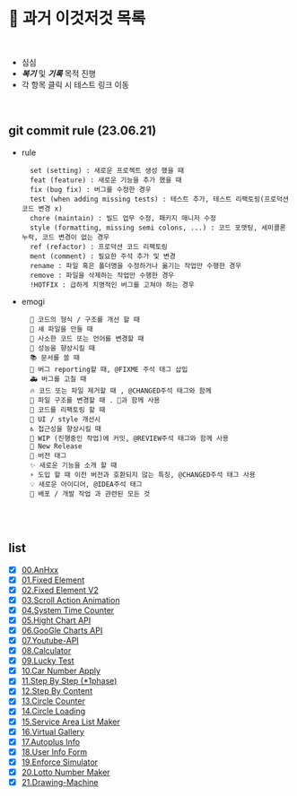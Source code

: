 # 📝 과거 이것저것 목록

<br />

* 심심
* _**복기**_ 및 _**기록**_ 목적 진행
* 각 항목 클릭 시 테스트 링크 이동

<br />

## git commit rule (23.06.21)
* rule

        set (setting) : 새로운 프로젝트 생성 했을 때
        feat (feature) : 새로운 기능을 추가 했을 때
        fix (bug fix) : 버그를 수정한 경우
        test (when adding missing tests) : 테스트 추가, 테스트 리팩토링(프로덕션 코드 변경 x)
        chore (maintain) : 빌드 업무 수정, 패키지 매니저 수정
        style (formatting, missing semi colons, ...) : 코드 포맷팅, 세미콜론 누락, 코드 변경이 없는 경우
        ref (refactor) : 프로덕션 코드 리팩토링
        ment (comment) : 필요한 주석 추가 및 변경
        rename : 파일 혹은 폴더명을 수정하거나 옮기는 작업만 수행한 경우
        remove : 파일을 삭제하는 작업만 수행한 경우
        !HOTFIX : 급하게 치명적인 버그를 고쳐야 하는 경우

* emogi

        🎨 코드의 형식 / 구조를 개선 할 때
        📰 새 파일을 만들 때
        📝 사소한 코드 또는 언어를 변경할 때
        🐎 성능을 향상시킬 때
        📚 문서를 쓸 때
        🐛 버그 reporting할 때, @FIXME 주석 태그 삽입
        🚑 버그를 고칠 때
        🔥 코드 또는 파일 제거할 때 , @CHANGED주석 태그와 함께
        🚜 파일 구조를 변경할 때 . 🎨과 함께 사용
        🔨 코드를 리팩토링 할 때
        💄 UI / style 개선시
        ♿️ 접근성을 향상시킬 때
        🚧 WIP (진행중인 작업)에 커밋, @REVIEW주석 태그와 함께 사용
        💎 New Release
        🔖 버전 태그
        ✨ 새로운 기능을 소개 할 때
        ⚡️ 도입 할 때 이전 버전과 호환되지 않는 특징, @CHANGED주석 태그 사용
        💡 새로운 아이디어, @IDEA주석 태그
        🚀 배포 / 개발 작업 과 관련된 모든 것
<br />

<br />

## list

* [X] [00.AnHxx](http://nergyhee.dothome.co.kr/myList/list/00.AnHxx)
* [X] [01.Fixed Element](http://nergyhee.dothome.co.kr/myList/list/01.Fixed-Element)
* [X] [02.Fixed Element V2](http://nergyhee.dothome.co.kr/myList/list/02.Fixed-Element-V2)
* [X] [03.Scroll Action Animation](http://nergyhee.dothome.co.kr/myList/list/03.Scroll-Action-Animation)
* [X] [04.System Time Counter](http://nergyhee.dothome.co.kr/myList/list/04.System-Time-Counter)
* [X] [05.Hight Chart API](http://nergyhee.dothome.co.kr/myList/list/05.High-Charts-API)
* [X] [06.GooGle Charts API](http://nergyhee.dothome.co.kr/myList/list/06.Google-Charts-API)
* [X] [07.Youtube-API](http://nergyhee.dothome.co.kr/myList/list/07.Youtube-API)
* [X] [08.Calculator](http://nergyhee.dothome.co.kr/myList/list/08.Calculator)
* [X] [09.Lucky Test](http://nergyhee.dothome.co.kr/myList/list/09.Lucky-Test)
* [X] [10.Car Number Apply](http://nergyhee.dothome.co.kr/myList/list/10.Car-Number-Apply)
* [X] [11.Step By Step (*1phase)](http://nergyhee.dothome.co.kr/myList/list/11.Step-By-Step/sources/intro.html)
* [X] [12.Step By Content](http://nergyhee.dothome.co.kr/myList/list/12.Step-By-Content)
* [X] [13.Circle Counter](http://nergyhee.dothome.co.kr/myList/list/13.CirCle-Counter)
* [X] [14.Circle Loading](http://nergyhee.dothome.co.kr/myList/list/14.CirCle-Loading)
* [X] [15.Service Area List Maker](http://nergyhee.dothome.co.kr/myList/list/15.Service-Area-List)
* [X] [16.Virtual Gallery](http://nergyhee.dothome.co.kr/myList/list/16.Virtual-Gallery)
* [X] [17.Autoplus Info](http://nergyhee.dothome.co.kr/myList/list/17.Autoplus-info/info/vision.html)
* [X] [18.User Info Form](http://nergyhee.dothome.co.kr/myList/list/18.User-Info-Form)
* [X] [19.Enforce Simulator](http://nergyhee.dothome.co.kr/myList/list/19.Enforce-Simulator)
* [X] [20.Lotto Number Maker](http://nergyhee.dothome.co.kr/myList/list/20.Lotto-Number-Maker)
* [X] [21.Drawing-Machine](http://nergyhee.dothome.co.kr/myList/list/21.Drawing-Machine)

<br>
<br>
<br>
